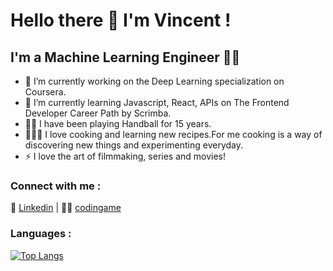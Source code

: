 # Hello there 👋 I'm Vincent !
## I'm a Machine Learning Engineer 👨‍💻

- 🔭 I’m currently working on the Deep Learning specialization on Coursera.
- 🌱 I’m currently learning Javascript, React, APIs on The Frontend Developer Career Path by Scrimba.
- 🤾🏻 I have been playing Handball for 15 years.
- 👨🏻‍🍳 I love cooking and learning new recipes.For me cooking is a way of discovering new things and experimenting everyday. 
- ⚡ I love the art of filmmaking, series and movies!

### Connect with me :
👔 [Linkedin][Linkedin] | 👨‍💻 [codingame][codingame]

### Languages :

[![Top Langs](https://github-readme-stats.vercel.app/api/top-langs/?username=danchaud-vincent&layout=compact)](https://github.com/danchaud-vincent/github-readme-stats)



[Linkedin]: https://www.linkedin.com/in/vincent-danchaud/
[codingame]: https://www.codingame.com/profile/cc89f98f9ae9f32329ee23e1910f0cb19743464

